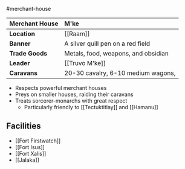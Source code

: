#merchant-house

| Merchant House | M'ke |
|:-|:-|
| **Location** | [[Raam]] |
| **Banner** | A silver quill pen on a red field |
| **Trade Goods** | Metals, food, weapons, and obsidian |
| **Leader** | [[Truvo M'ke]] |
| **Caravans** | 20-30 cavalry, 6-10 medium wagons, |

- Respects powerful merchant houses
- Preys on smaller houses, raiding their caravans
- Treats sorcerer-monarchs with great respect
	- Particularly friendly to [[Tectuktitlay]] and [[Hamanu]]

## Facilities
- [[Fort Firstwatch]]
- [[Fort Isus]]
- [[Fort Xalis]]
- [[Jalaka]]